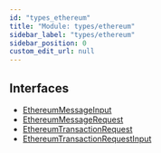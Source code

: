 ```yaml
---
id: "types_ethereum"
title: "Module: types/ethereum"
sidebar_label: "types/ethereum"
sidebar_position: 0
custom_edit_url: null
---
```


## Interfaces

- [EthereumMessageInput](../interfaces/types_ethereum.EthereumMessageInput)
- [EthereumMessageRequest](../interfaces/types_ethereum.EthereumMessageRequest)
- [EthereumTransactionRequest](../interfaces/types_ethereum.EthereumTransactionRequest)
- [EthereumTransactionRequestInput](../interfaces/types_ethereum.EthereumTransactionRequestInput)
